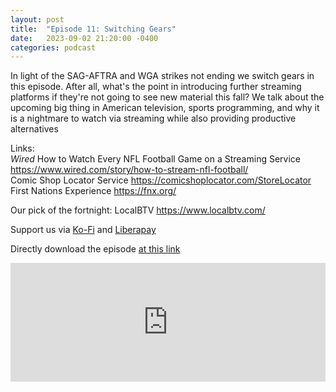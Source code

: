 ```yaml
---
layout: post
title:  "Episode 11: Switching Gears"
date:   2023-09-02 21:20:00 -0400
categories: podcast
---
```

In light of the SAG-AFTRA and WGA strikes not ending we switch gears in this episode.  After all, what's the point in introducing further streaming platforms if they're not going to see new material this fall?  We talk about the upcoming big thing in American television, sports programming, and why it is a nightmare to watch via streaming while also providing productive alternatives

Links:  
*Wired* How to Watch Every NFL Football Game on a Streaming Service
<https://www.wired.com/story/how-to-stream-nfl-football/>  
Comic Shop Locator Service <https://comicshoplocator.com/StoreLocator>    
First Nations Experience <https://fnx.org/>  

Our pick of the fortnight: LocalBTV <https://www.localbtv.com/>  

Support us via [Ko-Fi](https://ko-fi.com/smkellat) and [Liberapay](https://liberapay.com/smkellat)  

Directly download the episode [at this link](https://open.acast.com/public/streams/6410a80dec813e00110faed2/episodes/64f3dfcb11a1250011fc54a6.mp3)  

<iframe src="https://embed.acast.com/6410a80dec813e00110faed2/64f3dfcb11a1250011fc54a6?font-family=Quattrocento&font-src=https%3A%2F%2Ffonts.googleapis.com%2Fcss%3Ffamily%3DQuattrocento" frameBorder="0" width="100%" height="190px"></iframe>  


